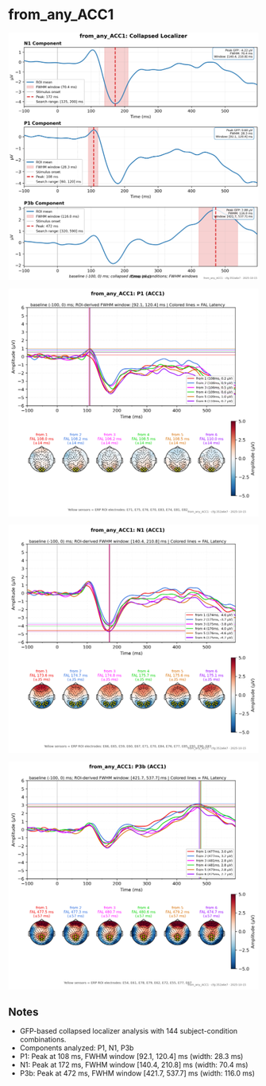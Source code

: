 # from_any_ACC1

![figure](docs/assets/plots/from_any_ACC1/from_any_ACC1-collapsed_localizer.png)

![figure](docs/assets/plots/from_any_ACC1/from_any_ACC1-P1.png)

![figure](docs/assets/plots/from_any_ACC1/from_any_ACC1-N1.png)

![figure](docs/assets/plots/from_any_ACC1/from_any_ACC1-P3b.png)


## Notes

- GFP-based collapsed localizer analysis with 144 subject-condition combinations.
- Components analyzed: P1, N1, P3b
- P1: Peak at 108 ms, FWHM window [92.1, 120.4] ms (width: 28.3 ms)
- N1: Peak at 172 ms, FWHM window [140.4, 210.8] ms (width: 70.4 ms)
- P3b: Peak at 472 ms, FWHM window [421.7, 537.7] ms (width: 116.0 ms)
